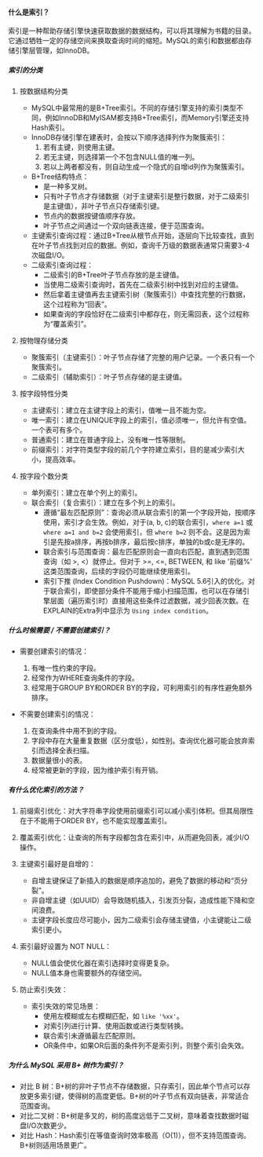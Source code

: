 
#### 什么是索引？

索引是一种帮助存储引擎快速获取数据的数据结构，可以将其理解为书籍的目录。它通过牺牲一定的存储空间来换取查询时间的缩短。MySQL的索引和数据都由存储引擎层管理，如InnoDB。

##### 索引的分类

1.  按数据结构分类
    *   MySQL中最常用的是B+Tree索引。不同的存储引擎支持的索引类型不同，例如InnoDB和MyISAM都支持B+Tree索引，而Memory引擎还支持Hash索引。
    *   InnoDB存储引擎在建表时，会按以下顺序选择列作为聚簇索引：
        1.  若有主键，则使用主键。
        2.  若无主键，则选择第一个不包含NULL值的唯一列。
        3.  若以上两者都没有，则自动生成一个隐式的自增id列作为聚簇索引。
    *   B+Tree结构特点：
        *   是一种多叉树。
        *   只有叶子节点才存储数据（对于主键索引是整行数据，对于二级索引是主键值），非叶子节点只存储索引键。
        *   节点内的数据按键值顺序存放。
        *   叶子节点之间通过一个双向链表连接，便于范围查询。
    *   主键索引查询过程：通过B+Tree从根节点开始，逐层向下比较查找，直到在叶子节点找到对应的数据。例如，查询千万级的数据表通常只需要3-4次磁盘I/O。
    *   二级索引查询过程：
        *   二级索引的B+Tree叶子节点存放的是主键值。
        *   当使用二级索引查询时，首先在二级索引树中找到对应的主键值。
        *   然后拿着主键值再去主键索引树（聚簇索引）中查找完整的行数据，这个过程称为“回表”。
        *   如果查询的字段恰好在二级索引中都存在，则无需回表，这个过程称为“覆盖索引”。

2.  按物理存储分类
    *   聚簇索引（主键索引）：叶子节点存储了完整的用户记录。一个表只有一个聚簇索引。
    *   二级索引（辅助索引）：叶子节点存储的是主键值。

3.  按字段特性分类
    *   主键索引：建立在主键字段上的索引，值唯一且不能为空。
    *   唯一索引：建立在UNIQUE字段上的索引，值必须唯一，但允许有空值。一个表可有多个。
    *   普通索引：建立在普通字段上，没有唯一性等限制。
    *   前缀索引：对字符类型字段的前几个字符建立索引，目的是减少索引大小，提高效率。

4.  按字段个数分类
    *   单列索引：建立在单个列上的索引。
    *   联合索引（复合索引）：建立在多个列上的索引。
        *   遵循“最左匹配原则”：查询必须从联合索引的第一个字段开始，按顺序使用，索引才会生效。例如，对于(a, b, c)的联合索引，`where a=1` 或 `where a=1 and b=2` 会使用索引，但 `where b=2` 则不会。这是因为索引是先按a排序，再按b排序，最后按c排序，单独的b或c是无序的。
        *   联合索引与范围查询：最左匹配原则会一直向右匹配，直到遇到范围查询（如 >, <）就停止。但对于 >=, <=, BETWEEN, 和 like '前缀%' 这类范围查询，后续的字段仍可能继续使用索引。
        *   索引下推 (Index Condition Pushdown)：MySQL 5.6引入的优化。对于联合索引，即使部分条件不能用于缩小扫描范围，也可以在存储引擎层面（遍历索引时）直接用这些条件过滤数据，减少回表次数。在EXPLAIN的Extra列中显示为 `Using index condition`。

##### 什么时候需要 / 不需要创建索引？

*   需要创建索引的情况：
    1.  有唯一性约束的字段。
    2.  经常作为WHERE查询条件的字段。
    3.  经常用于GROUP BY和ORDER BY的字段，可利用索引的有序性避免额外排序。

*   不需要创建索引的情况：
    1.  在查询条件中用不到的字段。
    2.  字段中存在大量重复数据（区分度低），如性别。查询优化器可能会放弃索引而选择全表扫描。
    3.  数据量很小的表。
    4.  经常被更新的字段，因为维护索引有开销。

##### 有什么优化索引的方法？

1.  前缀索引优化：对大字符串字段使用前缀索引可以减小索引体积。但其局限性在于不能用于ORDER BY，也不能实现覆盖索引。

2.  覆盖索引优化：让查询的所有字段都包含在索引中，从而避免回表，减少I/O操作。

3.  主键索引最好是自增的：
    *   自增主键保证了新插入的数据是顺序追加的，避免了数据的移动和“页分裂”。
    *   非自增主键（如UUID）会导致随机插入，引发页分裂，造成性能下降和空间浪费。
    *   主键字段长度应尽可能小，因为二级索引会存储主键值，小主键能让二级索引更小。

4.  索引最好设置为 NOT NULL：
    *   NULL值会使优化器在索引选择时变得更复杂。
    *   NULL值本身也需要额外的存储空间。

5.  防止索引失效：
    *   索引失效的常见场景：
        *   使用左模糊或左右模糊匹配，如 `like '%xx'`。
        *   对索引列进行计算、使用函数或进行类型转换。
        *   联合索引未遵循最左匹配原则。
        *   OR条件中，如果OR后面的条件列不是索引列，则整个索引会失效。


##### 为什么 MySQL 采用 B+ 树作为索引？

*   对比 B 树：B+树的非叶子节点不存储数据，只存索引，因此单个节点可以存放更多索引键，使得树的高度更低。B+树的叶子节点有双向链表，非常适合范围查询。
*   对比二叉树：B+树是多叉的，树的高度远低于二叉树，意味着查找数据时磁盘I/O次数更少。
*   对比 Hash：Hash索引在等值查询时效率极高（O(1)），但不支持范围查询。B+树则适用场景更广。

